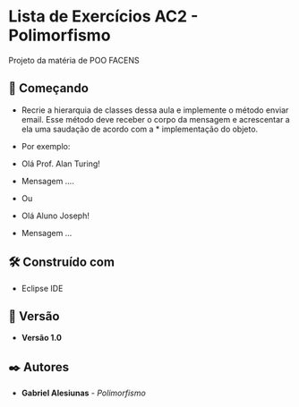 # Lista de Exercícios AC2 - Polimorfismo

Projeto da matéria de POO FACENS

## 🚀 Começando

* Recrie a hierarquia de classes dessa aula e implemente o método enviar email. Esse método deve receber o corpo da mensagem e acrescentar a ela uma saudação de acordo com a * implementação do objeto.

* Por exemplo:
* Olá Prof.  Alan Turing!
* Mensagem ….

* Ou

* Olá Aluno Joseph!
* Mensagem …


## 🛠️ Construído com

* Eclipse IDE

## 📌 Versão

* **Versão 1.0** 

## ✒️ Autores

* **Gabriel Alesiunas** - *Polimorfismo* 